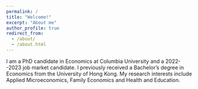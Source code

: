 ```yaml
---
permalink: /
title: "Welcome!"
excerpt: "About me"
author_profile: true
redirect_from: 
  - /about/
  - /about.html
---
```


I am a PhD candidate in Economics at Columbia University and a 2022--2023 job market candidate. I previously received a Bachelor’s degree in Economics from the University of Hong Kong. My research interests include Applied Microeconomics, Family Economics and Health and Education.
